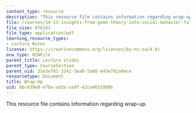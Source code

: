 ```yaml
---
content_type: resource
description: "This resource file contains information regarding wrap-up.\r\n\r\n"
file: /courses/14-11-insights-from-game-theory-into-social-behavior-fall-2013/06c439e8e7bead3ace9f42ca4631990b_MIT14_11F13_Wrap_Up.pdf
file_size: 870161
file_type: application/pdf
learning_resource_types:
- Lecture Notes
license: https://creativecommons.org/licenses/by-nc-sa/4.0/
ocw_type: OCWFile
parent_title: Lecture slides
parent_type: CourseSection
parent_uid: 31e3ef61-3241-3ea0-5a68-443e782a8ece
resourcetype: Document
title: Wrap-Up
uid: 06c439e8-e7be-ad3a-ce9f-42ca4631990b
---
```

This resource file contains information regarding wrap-up.

